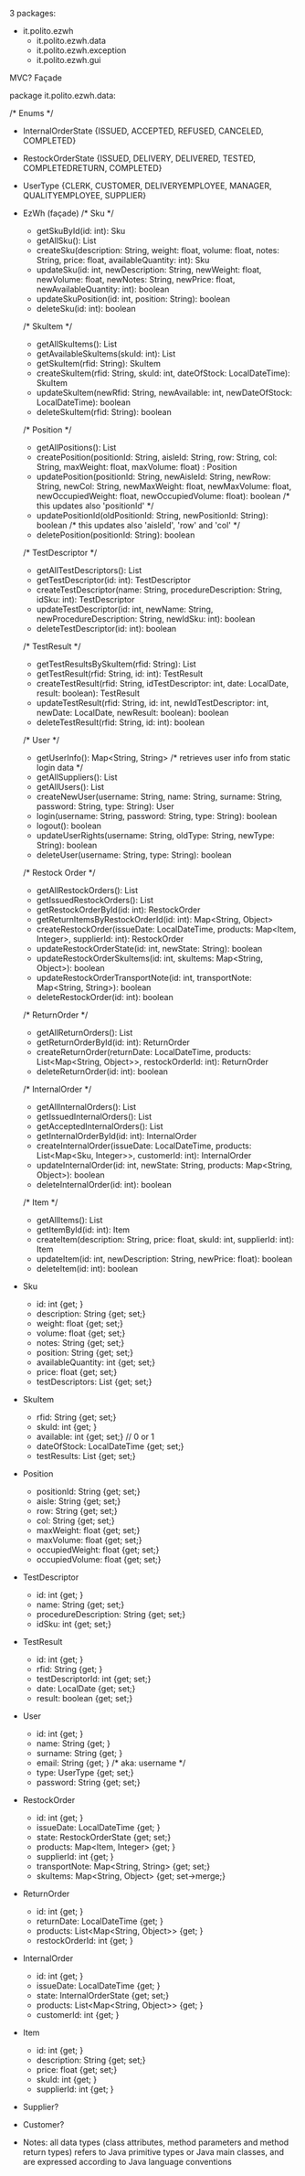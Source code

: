 3 packages:
- it.polito.ezwh
	- it.polito.ezwh.data
	- it.polito.ezwh.exception
	- it.polito.ezwh.gui


MVC?
Façade

package it.polito.ezwh.data:

/* Enums */
- InternalOrderState <enum> {ISSUED, ACCEPTED, REFUSED, CANCELED, COMPLETED}
- RestockOrderState <enum> {ISSUED, DELIVERY, DELIVERED, TESTED, COMPLETEDRETURN, COMPLETED}
- UserType <enum> {CLERK, CUSTOMER, DELIVERYEMPLOYEE, MANAGER, QUALITYEMPLOYEE, SUPPLIER}

- EzWh (façade)
   /* Sku */
  	- getSkuById(id: int): Sku
	- getAllSku(): List<Sku>
	- createSku(description: String, weight: float, volume: float, notes: String, price: float, availableQuantity: int): Sku
   - updateSku(id: int, newDescription: String, newWeight: float, newVolume: float, newNotes: String, newPrice: float, newAvailableQuantity: int): boolean
   - updateSkuPosition(id: int, position: String): boolean
	- deleteSku(id: int): boolean

   /* SkuItem */
	- getAllSkuItems(): List<SkuItem>
	- getAvailableSkuItems(skuId: int): List<SkuItem>
	- getSkuItem(rfid: String): SkuItem
	- createSkuItem(rfid: String, skuId: int, dateOfStock: LocalDateTime): SkuItem
	- updateSkuItem(newRfid: String, newAvailable: int, newDateOfStock: LocalDateTime): boolean
   - deleteSkuItem(rfid: String): boolean

   /* Position */
	- getAllPositions(): List<Position>
	- createPosition(positionId: String, aisleId: String, row: String, col: String, maxWeight: float, maxVolume: float) : Position
	- updatePosition(positionId: String, newAisleId: String, newRow: String, newCol: String, newMaxWeight: float, newMaxVolume: float, newOccupiedWeight: float, newOccupiedVolume: float): boolean  /* this updates also 'positionId' */
   - updatePositionId(oldPositionId: String, newPositionId: String): boolean  /* this updates also 'aisleId', 'row' and 'col' */
   - deletePosition(positionId: String): boolean

   /* TestDescriptor */
	- getAllTestDescriptors(): List<TestDescriptor>
	- getTestDescriptor(id: int): TestDescriptor
	- createTestDescriptor(name: String, procedureDescription: String, idSku: int): TestDescriptor
	- updateTestDescriptor(id: int, newName: String, newProcedureDescription: String, newIdSku: int): boolean
	- deleteTestDescriptor(id: int): boolean

   /* TestResult */
	- getTestResultsBySkuItem(rfid: String): List<TestResults>
	- getTestResult(rfid: String, id: int): TestResult
	- createTestResult(rfid: String, idTestDescriptor: int, date: LocalDate, result: boolean): TestResult
	- updateTestResult(rfid: String, id: int, newIdTestDescriptor: int, newDate: LocalDate, newResult: boolean): boolean
	- deleteTestResult(rfid: String, id: int): boolean

   /* User */
	- getUserInfo(): Map<String, String>   /* retrieves user info from static login data */
	- getAllSuppliers(): List<User>
	- getAllUsers(): List<User>
	- createNewUser(username: String, name: String, surname: String, password: String, type: String): User
   - login(username: String, password: String, type: String): boolean
   - logout(): boolean
	- updateUserRights(username: String, oldType: String, newType: String): boolean
	- deleteUser(username: String, type: String): boolean

   /* Restock Order */
	- getAllRestockOrders(): List<RestockOrder>
	- getIssuedRestockOrders(): List<RestockOrder>
	- getRestockOrderById(id: int): RestockOrder
	- getReturnItemsByRestockOrderId(id: int): Map<String, Object>
	- createRestockOrder(issueDate: LocalDateTime, products: Map<Item, Integer>, supplierId: int): RestockOrder
	- updateRestockOrderState(id: int, newState: String): boolean
	- updateRestockOrderSkuItems(id: int, skuItems: Map<String, Object>): boolean
	- updateRestockOrderTransportNote(id: int, transportNote: Map<String, String>): boolean
	- deleteRestockOrder(id: int): boolean

   /* ReturnOrder */
   - getAllReturnOrders(): List<ReturnOrder>
	- getReturnOrderById(id: int): ReturnOrder
	- createReturnOrder(returnDate: LocalDateTime, products: List<Map<String, Object>>, restockOrderId: int): ReturnOrder
	- deleteReturnOrder(id: int): boolean
	
   /* InternalOrder */
	- getAllInternalOrders(): List<InternalOrder>
	- getIssuedInternalOrders(): List<InternalOrder>
	- getAcceptedInternalOrders(): List<InternalOrder>
	- getInternalOrderById(id: int): InternalOrder
	- createInternalOrder(issueDate: LocalDateTime, products: List<Map<Sku, Integer>>, customerId: int): InternalOrder
	- updateInternalOrder(id: int, newState: String, products: Map<String, Object>): boolean
	- deleteInternalOrder(id: int): boolean

   /* Item */
	- getAllItems(): List<Item>
	- getItemById(id: int): Item
	- createItem(description: String, price: float, skuId: int, supplierId: int): Item
	- updateItem(id: int, newDescription: String, newPrice: float): boolean
	- deleteItem(id: int): boolean
  
- Sku
	+ id: int {get; } 
	+ description: String {get; set;}
	+ weight: float {get; set;}
	+ volume: float {get; set;}
	+ notes: String {get; set;}
	+ position: String {get; set;}
	+ availableQuantity: int {get; set;}
	+ price: float	{get; set;}
	+ testDescriptors: List<Integer> {get; set;}
	
- SkuItem
	+ rfid: String {get; set;}
	+ skuId: int {get; }
	+ available: int {get; set;}   // 0 or 1
	+ dateOfStock: LocalDateTime {get; set;}
	+ testResults: List<Integer> {get; set;}
		
- Position
	+ positionId: String {get; set;}
	+ aisle: String {get; set;}
	+ row: String  {get; set;}
	+ col: String {get; set;}
	+ maxWeight: float {get; set;}
	+ maxVolume: float {get; set;}
	+ occupiedWeight: float {get; set;}
	+ occupiedVolume: float {get; set;}

- TestDescriptor
	+ id: int {get; }
	+ name: String {get; set;}
	+ procedureDescription: String {get; set;}
	+ idSku: int {get; set;}

- TestResult
	+ id: int {get; }
	+ rfid: String {get; }
	+ testDescriptorId: int {get; set;}
	+ date: LocalDate {get; set;}
	+ result: boolean {get; set;}

- User
	+ id: int {get; }
	+ name: String {get; }
	+ surname: String {get; }
	+ email: String {get; }   /* aka: username */
	+ type: UserType {get; set;}
	+ password: String {get; set;}

- RestockOrder
	+ id: int {get; }
	+ issueDate: LocalDateTime {get; }
	+ state: RestockOrderState {get; set;}
	+ products: Map<Item, Integer> {get; }
	+ supplierId: int {get; }
	+ transportNote: Map<String, String> {get; set;}
	+ skuItems: Map<String, Object> {get; set->merge;}

- ReturnOrder
	+ id: int {get; }
	+ returnDate: LocalDateTime {get; }
	+ products: List<Map<String, Object>> {get; }
	+ restockOrderId: int {get; }

- InternalOrder
	+ id: int {get; }
	+ issueDate: LocalDateTime {get; }
	+ state: InternalOrderState {get; set;}
	+ products: List<Map<String, Object>> {get; }
	+ customerId: int {get; }

- Item
	+ id: int {get; }
	+ description: String {get; set;}
	+ price: float {get; set;}
	+ skuId: int {get; }
	+ supplierId: int {get; }

- Supplier?
- Customer?

- Notes: all data types (class attributes, method parameters and method return types) refers to Java primitive types or Java main classes, and are expressed according to Java language conventions
